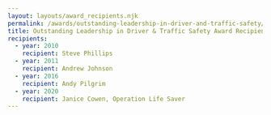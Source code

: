 ```yaml
---
layout: layouts/award_recipients.njk
permalink: /awards/outstanding-leadership-in-driver-and-traffic-safety/index.html
title: Outstanding Leadership in Driver & Traffic Safety Award Recipients
recipients:
  - year: 2010
    recipient: Steve Phillips
  - year: 2011
    recipient: Andrew Johnson
  - year: 2016
    recipient: Andy Pilgrim
  - year: 2020
    recipient: Janice Cowen, Operation Life Saver
---
```

